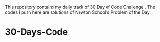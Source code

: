 This repository contains my daily track of 30 Day of Code Challenge .
The codes I push here are solutions of Newton School's Problem of the Day.
# 30-Days-Code
